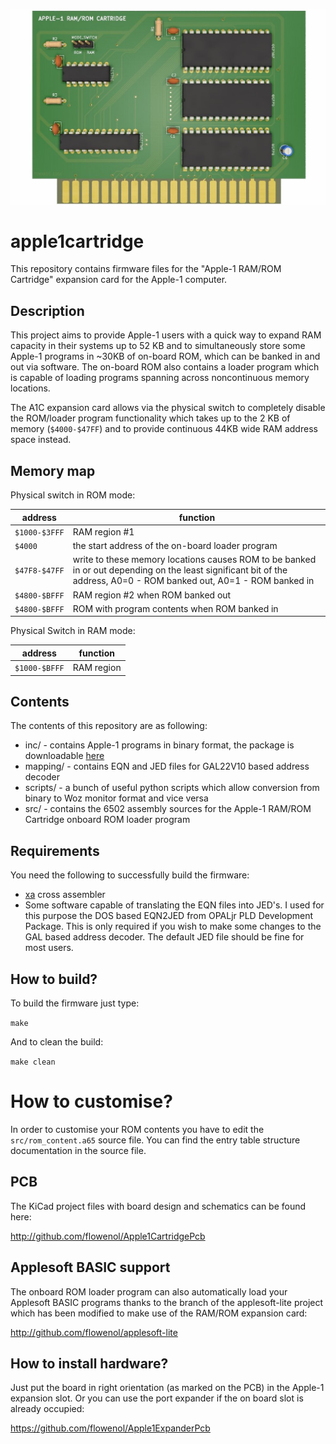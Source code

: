 ![apple1cartridge](/apple1cartridge.jpg)

# apple1cartridge

This repository contains firmware files for the "Apple-1 RAM/ROM Cartridge" expansion card for the Apple-1 computer.

## Description

This project aims to provide Apple-1 users with a quick way to expand RAM capacity in their systems up to 52 KB and to simultaneously store some Apple-1 programs in
~30KB of on-board ROM, which can be banked in and out via software. The on-board ROM also contains a loader program which is capable of loading programs spanning across noncontinuous memory locations.

The A1C expansion card allows via the physical switch to completely disable the ROM/loader program functionality which takes up to the 2 KB of memory (`$4000-$47FF`)
and to provide continuous 44KB wide RAM address space instead.

## Memory map

Physical switch in ROM mode:

| address | function |
| --- | --- |
| `$1000-$3FFF` | RAM region #1 |
| `$4000` | the start address of the on-board loader program |
| `$47F8-$47FF` | write to these memory locations causes ROM to be banked in or out depending on the least significant bit of the address, A0=0 - ROM banked out, A0=1 - ROM banked in  |
| `$4800-$BFFF` | RAM region #2 when ROM banked out |
| `$4800-$BFFF` | ROM with program contents when ROM banked in |

Physical Switch in RAM mode:

| address | function |
| --- | --- |
| `$1000-$BFFF` | RAM region |

## Contents

The contents of this repository are as following:

* inc/ - contains Apple-1 programs in binary format, the package is downloadable [here](https://drive.google.com/file/d/1G0ycKSszlr45RE8Rp6eW-0qxz4MS9qDN/view?usp=sharing)
* mapping/ - contains EQN and JED files for GAL22V10 based address decoder
* scripts/ - a bunch of useful python scripts which allow conversion from binary to Woz monitor format and vice versa
* src/ - contains the 6502 assembly sources for the Apple-1 RAM/ROM Cartridge onboard ROM loader program

## Requirements

You need the following to successfully build the firmware:

* [xa](https://www.floodgap.com/retrotech/xa/) cross assembler
* Some software capable of translating the EQN files into JED's. I used for this purpose the DOS based EQN2JED from OPALjr PLD Development Package. This is only required if you wish to make some changes to the GAL based address decoder. The default JED file should be fine for most users.

## How to build?

To build the firmware just type:

`make`

And to clean the build:

`make clean`

# How to customise?

In order to customise your ROM contents you have to edit the `src/rom_content.a65` source file. You can find the entry table structure documentation in the source file.

## PCB

The KiCad project files with board design and schematics can be found here:

http://github.com/flowenol/Apple1CartridgePcb

## Applesoft BASIC support

The onboard ROM loader program can also automatically load your Applesoft BASIC programs thanks to the branch of the
applesoft-lite project which has been modified to make use of the RAM/ROM expansion card:

http://github.com/flowenol/applesoft-lite

## How to install hardware?

Just put the board in right orientation (as marked on the PCB) in the Apple-1 expansion slot.
Or you can use the port expander if the on board slot is already occupied:

https://github.com/flowenol/Apple1ExpanderPcb
